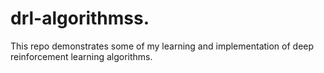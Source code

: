 # drl-algorithmss. 

This repo demonstrates some of my learning and implementation of deep reinforcement learning algorithms. 
